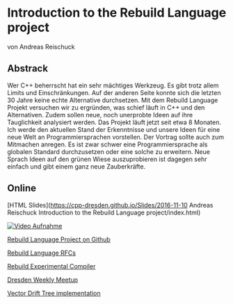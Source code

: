 # Introduction to the Rebuild Language project

von Andreas Reischuck

## Abstrack

Wer C++ beherrscht hat ein sehr mächtiges Werkzeug. Es gibt trotz allem Limits und Einschränkungen. Auf der anderen Seite konnte sich die letzten 30 Jahre keine echte Alternative durchsetzen. Mit dem Rebuild Language Projekt versuchen wir zu ergründen, was schief läuft in C++ und den Alternativen. Zudem sollen neue, noch unerprobte Ideen auf ihre Tauglichkeit analysiert werden. Das Projekt läuft jetzt seit etwa 8 Monaten. Ich werde den aktuellen Stand der Erkenntnisse und unsere Ideen für eine neue Welt an Programmiersprachen vorstellen. Der Vortrag sollte auch zum Mitmachen anregen. Es ist zwar schwer eine Programmiersprache als globalen Standard durchzusetzen oder eine solche zu erweitern. Neue Sprach Ideen auf den grünen Wiese auszuprobieren ist dagegen sehr einfach und gibt einem ganz neue Zauberkräfte.

## Online

[HTML Slides](https://cpp-dresden.github.io/Slides/2016-11-10 Andreas Reischuck Introduction to the Rebuild Language project/index.html)

[![Video Aufnahme](http://img.youtube.com/vi/KilzPQtt6Hg/0.jpg)](https://youtu.be/KilzPQtt6Hg)

[Rebuild Language Project on Github](https://github.com/rebuild-lang)

[Rebuild Language RFCs](https://github.com/rebuild-lang/rfcs/pulls)

[Rebuild Experimental Compiler](https://github.com/rebuild-lang/REC/projects/1)

[Dresden Weekly Meetup](https://www.meetup.com/Dresden-Weekly)

[Vector Drift Tree implementation](https://github.com/hicknhack-software/vector_tree)
